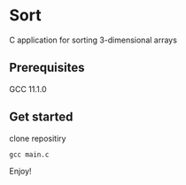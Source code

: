 # Sort
C application for sorting 3-dimensional arrays
## Prerequisites
GCC 11.1.0
## Get started
clone repositiry
```
gcc main.c
```
Enjoy!
